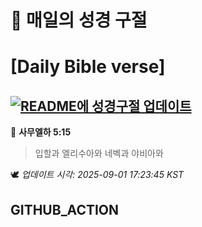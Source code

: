 # 🙏 매일의 성경 구절
# [Daily Bible verse]
## [![README에 성경구절 업데이트](https://github.com/DONGSUKA/first_test/actions/workflows/update-readme-bible.yml/badge.svg)](https://github.com/DONGSUKA/first_test/actions/workflows/update-readme-bible.yml)
<!-- START_BIBLE_VERSE -->
📖 **사무엘하 5:15**
> 입할과 엘리수아와 네벡과 야비아와

🕊️ _업데이트 시각: 2025-09-01 17:23:45 KST_
  <!-- END_BIBLE_VERSE -->
## GITHUB_ACTION
